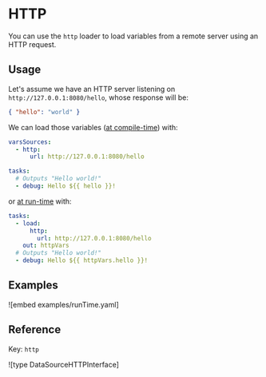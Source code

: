 # HTTP

You can use the `http` loader to load variables from a remote server using an HTTP request.

## Usage

Let's assume we have an HTTP server listening on `http://127.0.0.1:8080/hello`, whose response will be:

```json
{ "hello": "world" }
```

We can load those variables ([at compile-time](../../kiwi-config/variables.md#compile-time-variables)) with:

```yaml
varsSources:
  - http:
      url: http://127.0.0.1:8080/hello

tasks:
  # Outputs "Hello world!"
  - debug: Hello ${{ hello }}!
```

or [at run-time](../../kiwi-config/variables.md#run-time-variables) with:

```yaml
tasks:
  - load:
      http:
        url: http://127.0.0.1:8080/hello
    out: httpVars
  # Outputs "Hello world!"
  - debug: Hello ${{ httpVars.hello }}!
```

## Examples

![embed examples/runTime.yaml]

## Reference

Key: `http`

![type DataSourceHTTPInterface]
